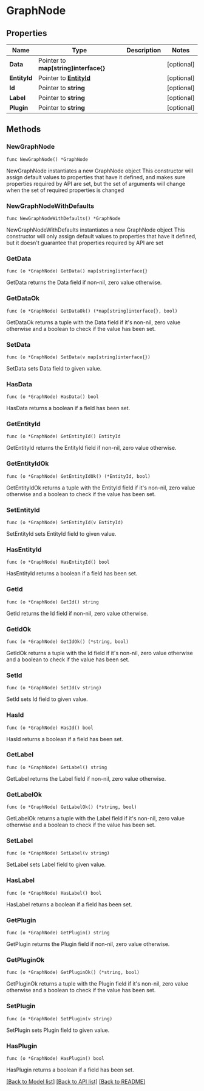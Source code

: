 # GraphNode

## Properties

Name | Type | Description | Notes
------------ | ------------- | ------------- | -------------
**Data** | Pointer to **map[string]interface{}** |  | [optional] 
**EntityId** | Pointer to [**EntityId**](EntityId.md) |  | [optional] 
**Id** | Pointer to **string** |  | [optional] 
**Label** | Pointer to **string** |  | [optional] 
**Plugin** | Pointer to **string** |  | [optional] 

## Methods

### NewGraphNode

`func NewGraphNode() *GraphNode`

NewGraphNode instantiates a new GraphNode object
This constructor will assign default values to properties that have it defined,
and makes sure properties required by API are set, but the set of arguments
will change when the set of required properties is changed

### NewGraphNodeWithDefaults

`func NewGraphNodeWithDefaults() *GraphNode`

NewGraphNodeWithDefaults instantiates a new GraphNode object
This constructor will only assign default values to properties that have it defined,
but it doesn't guarantee that properties required by API are set

### GetData

`func (o *GraphNode) GetData() map[string]interface{}`

GetData returns the Data field if non-nil, zero value otherwise.

### GetDataOk

`func (o *GraphNode) GetDataOk() (*map[string]interface{}, bool)`

GetDataOk returns a tuple with the Data field if it's non-nil, zero value otherwise
and a boolean to check if the value has been set.

### SetData

`func (o *GraphNode) SetData(v map[string]interface{})`

SetData sets Data field to given value.

### HasData

`func (o *GraphNode) HasData() bool`

HasData returns a boolean if a field has been set.

### GetEntityId

`func (o *GraphNode) GetEntityId() EntityId`

GetEntityId returns the EntityId field if non-nil, zero value otherwise.

### GetEntityIdOk

`func (o *GraphNode) GetEntityIdOk() (*EntityId, bool)`

GetEntityIdOk returns a tuple with the EntityId field if it's non-nil, zero value otherwise
and a boolean to check if the value has been set.

### SetEntityId

`func (o *GraphNode) SetEntityId(v EntityId)`

SetEntityId sets EntityId field to given value.

### HasEntityId

`func (o *GraphNode) HasEntityId() bool`

HasEntityId returns a boolean if a field has been set.

### GetId

`func (o *GraphNode) GetId() string`

GetId returns the Id field if non-nil, zero value otherwise.

### GetIdOk

`func (o *GraphNode) GetIdOk() (*string, bool)`

GetIdOk returns a tuple with the Id field if it's non-nil, zero value otherwise
and a boolean to check if the value has been set.

### SetId

`func (o *GraphNode) SetId(v string)`

SetId sets Id field to given value.

### HasId

`func (o *GraphNode) HasId() bool`

HasId returns a boolean if a field has been set.

### GetLabel

`func (o *GraphNode) GetLabel() string`

GetLabel returns the Label field if non-nil, zero value otherwise.

### GetLabelOk

`func (o *GraphNode) GetLabelOk() (*string, bool)`

GetLabelOk returns a tuple with the Label field if it's non-nil, zero value otherwise
and a boolean to check if the value has been set.

### SetLabel

`func (o *GraphNode) SetLabel(v string)`

SetLabel sets Label field to given value.

### HasLabel

`func (o *GraphNode) HasLabel() bool`

HasLabel returns a boolean if a field has been set.

### GetPlugin

`func (o *GraphNode) GetPlugin() string`

GetPlugin returns the Plugin field if non-nil, zero value otherwise.

### GetPluginOk

`func (o *GraphNode) GetPluginOk() (*string, bool)`

GetPluginOk returns a tuple with the Plugin field if it's non-nil, zero value otherwise
and a boolean to check if the value has been set.

### SetPlugin

`func (o *GraphNode) SetPlugin(v string)`

SetPlugin sets Plugin field to given value.

### HasPlugin

`func (o *GraphNode) HasPlugin() bool`

HasPlugin returns a boolean if a field has been set.


[[Back to Model list]](../README.md#documentation-for-models) [[Back to API list]](../README.md#documentation-for-api-endpoints) [[Back to README]](../README.md)


